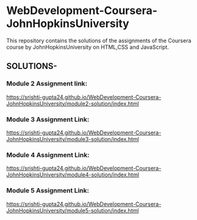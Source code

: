 # WebDevelopment-Coursera-JohnHopkinsUniversity
This repository contains the solutions of the assignments of the Coursera course by JohnHopkinsUniversity on HTML,CSS and JavaScript.

## SOLUTIONS-
### Module 2 Assignment link:
https://srishti-gupta24.github.io/WebDevelopment-Coursera-JohnHopkinsUniversity/module2-solution/index.html

### Module 3 Assignment Link:
https://srishti-gupta24.github.io/WebDevelopment-Coursera-JohnHopkinsUniversity/module3-solution/index.html

### Module 4 Assignment Link:
https://srishti-gupta24.github.io/WebDevelopment-Coursera-JohnHopkinsUniversity/module4-solution/index.html

### Module 5 Assignment Link:
https://srishti-gupta24.github.io/WebDevelopment-Coursera-JohnHopkinsUniversity/module5-solution/index.html
